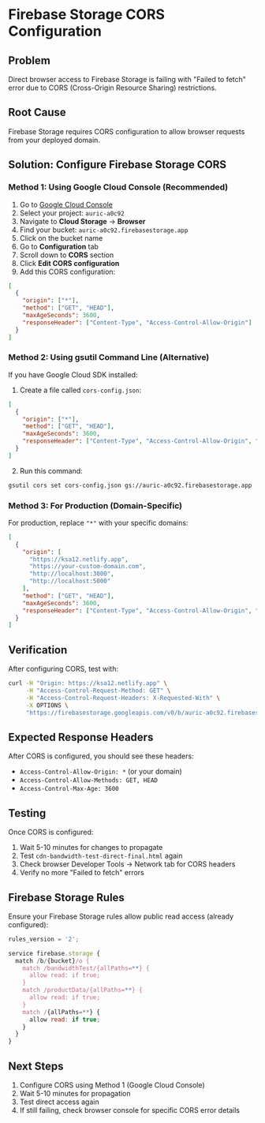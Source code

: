 # Firebase Storage CORS Configuration

## Problem
Direct browser access to Firebase Storage is failing with "Failed to fetch" error due to CORS (Cross-Origin Resource Sharing) restrictions.

## Root Cause
Firebase Storage requires CORS configuration to allow browser requests from your deployed domain.

## Solution: Configure Firebase Storage CORS

### Method 1: Using Google Cloud Console (Recommended)

1. Go to [Google Cloud Console](https://console.cloud.google.com/)
2. Select your project: `auric-a0c92`
3. Navigate to **Cloud Storage** → **Browser**
4. Find your bucket: `auric-a0c92.firebasestorage.app`
5. Click on the bucket name
6. Go to **Configuration** tab
7. Scroll down to **CORS** section
8. Click **Edit CORS configuration**
9. Add this CORS configuration:

```json
[
  {
    "origin": ["*"],
    "method": ["GET", "HEAD"],
    "maxAgeSeconds": 3600,
    "responseHeader": ["Content-Type", "Access-Control-Allow-Origin"]
  }
]
```

### Method 2: Using gsutil Command Line (Alternative)

If you have Google Cloud SDK installed:

1. Create a file called `cors-config.json`:
```json
[
  {
    "origin": ["*"],
    "method": ["GET", "HEAD"],
    "maxAgeSeconds": 3600,
    "responseHeader": ["Content-Type", "Access-Control-Allow-Origin", "Cache-Control", "ETag"]
  }
]
```

2. Run this command:
```bash
gsutil cors set cors-config.json gs://auric-a0c92.firebasestorage.app
```

### Method 3: For Production (Domain-Specific)

For production, replace `"*"` with your specific domains:

```json
[
  {
    "origin": [
      "https://ksa12.netlify.app",
      "https://your-custom-domain.com",
      "http://localhost:3000",
      "http://localhost:5000"
    ],
    "method": ["GET", "HEAD"],
    "maxAgeSeconds": 3600,
    "responseHeader": ["Content-Type", "Access-Control-Allow-Origin", "Cache-Control", "ETag"]
  }
]
```

## Verification

After configuring CORS, test with:

```bash
curl -H "Origin: https://ksa12.netlify.app" \
     -H "Access-Control-Request-Method: GET" \
     -H "Access-Control-Request-Headers: X-Requested-With" \
     -X OPTIONS \
     "https://firebasestorage.googleapis.com/v0/b/auric-a0c92.firebasestorage.app/o/bandwidthTest%2Fbandwidth-test-1-products.json?alt=media"
```

## Expected Response Headers

After CORS is configured, you should see these headers:
- `Access-Control-Allow-Origin: *` (or your domain)
- `Access-Control-Allow-Methods: GET, HEAD`
- `Access-Control-Max-Age: 3600`

## Testing

Once CORS is configured:
1. Wait 5-10 minutes for changes to propagate
2. Test `cdn-bandwidth-test-direct-final.html` again
3. Check browser Developer Tools → Network tab for CORS headers
4. Verify no more "Failed to fetch" errors

## Firebase Storage Rules

Ensure your Firebase Storage rules allow public read access (already configured):

```javascript
rules_version = '2';

service firebase.storage {
  match /b/{bucket}/o {
    match /bandwidthTest/{allPaths=**} {
      allow read: if true;
    }
    match /productData/{allPaths=**} {
      allow read: if true;
    }
    match /{allPaths=**} {
      allow read: if true;
    }
  }
}
```

## Next Steps

1. Configure CORS using Method 1 (Google Cloud Console)
2. Wait 5-10 minutes for propagation
3. Test direct access again
4. If still failing, check browser console for specific CORS error details